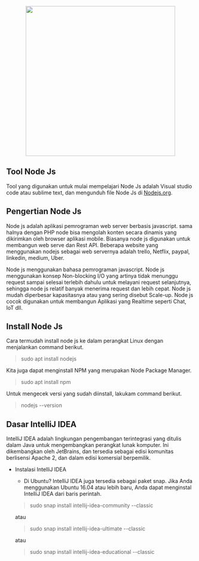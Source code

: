 <p align="center"><img src="https://upload.wikimedia.org/wikipedia/commons/thumb/d/d9/Node.js_logo.svg/180px-Node.js_logo.svg.png" width="400"></p>

## Tool Node Js

Tool yang digunakan untuk mulai mempelajari Node Js adalah Visual studio code atau sublime text, dan mengunduh file Node Js di [Nodejs.org](https://nodejs.org/).	 

## Pengertian Node Js

Node js adalah aplikasi pemrograman web server berbasis javascript. sama halnya dengan PHP node bisa mengolah konten secara dinamis yang dikirimkan oleh browser aplikasi mobile. Biasanya node js digunakan untuk membangun web serve dan Rest API. Beberapa website yang menggunakan nodejs sebagai web servernya adalah trello, Netflix, paypal, linkedin, medium, Uber. 

Node js menggunakan bahasa pemrograman javascript. Node js menggunakan konsep Non-blocking I/O yang artinya tidak menunggu request sampai selesai terlebih dahulu untuk melayani request selanjutnya, sehingga node js relatif banyak menerima request dan lebih cepat. Node js mudah diperbesar kapasitasnya atau yang sering disebut Scale-up. Node js cocok digunakan untuk membangun Aplikasi yang Realtime seperti Chat, IoT dll.

## Install Node Js

Cara termudah install node js ke dalam perangkat Linux dengan menjalankan command berikut.

> sudo apt install nodejs

Kita juga dapat menginstall NPM yang merupakan Node Package Manager.

> sudo apt install npm

Untuk mengecek versi yang sudah diinstall, lakukam command berikut.

> nodejs --version

## Dasar IntelliJ IDEA

IntelliJ IDEA adalah lingkungan pengembangan terintegrasi yang ditulis dalam Java untuk mengembangkan perangkat lunak komputer. Ini dikembangkan oleh JetBrains, dan tersedia sebagai edisi komunitas berlisensi Apache 2, dan dalam edisi komersial berpemilik.

* Instalasi IntelliJ IDEA
	* Di Ubuntu? IntelliJ IDEA juga tersedia sebagai paket snap. Jika Anda menggunakan Ubuntu 16.04 atau lebih baru, Anda dapat menginstal IntelliJ IDEA dari baris perintah.

	> sudo snap install intellij-idea-community --classic

	atau

	> sudo snap install intellij-idea-ultimate --classic
	
	atau

	> sudo snap install intellij-idea-educational --classic